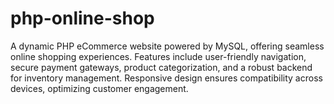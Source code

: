 # php-online-shop

A dynamic PHP eCommerce website powered by MySQL, offering seamless online shopping experiences. Features include user-friendly navigation, secure payment gateways, product categorization, and a robust backend for inventory management. Responsive design ensures compatibility across devices, optimizing customer engagement.

